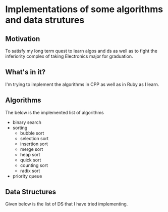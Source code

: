 # Implementations of some algorithms and data strutures

## Motivation
To satisfy my long term quest to learn algos and ds as well as to fight the inferiority complex of taking Electronics major for graduation.

## What's in it?

I'm trying to implement the algorithms in CPP as well as in Ruby as I learn.

## Algorithms

The below is the implemented list of algorithms
  - binary search
  - sorting
    - bubble sort
    - selection sort
    - insertion sort
    - merge sort
    - heap sort
    - quick sort
    - counting sort
    - radix sort
  - priority queue


## Data Structures

Given below is the list of DS that I have tried implementing.
